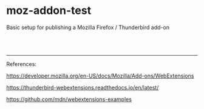 # moz-addon-test
Basic setup for publishing a Mozilla Firefox / Thunderbird add-on  
</br>
</br>
</br>

---
References:  

https://developer.mozilla.org/en-US/docs/Mozilla/Add-ons/WebExtensions  

https://thunderbird-webextensions.readthedocs.io/en/latest/  

https://github.com/mdn/webextensions-examples  

